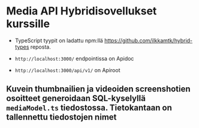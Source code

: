 # Media API Hybridisovellukset kurssille

- TypeScript tyypit on ladattu npm:llä <https://github.com/ilkkamtk/hybrid-types> reposta.

- `http://localhost:3000/` endpointissa on Apidoc

- `http://localhost:3000/api/v1/` on Apiroot

## Kuvein thumbnailien ja videoiden screenshotien osoitteet generoidaan SQL-kyselyllä `mediaModel.ts` tiedostossa. Tietokantaan on tallennettu tiedostojen nimet
